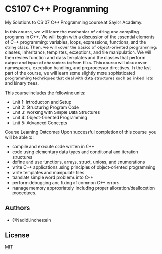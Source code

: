 # CS107 C++ Programming

My Solutions to CS107 C++ Programming course at Saylor Academy.

In this course, we will learn the mechanics of editing and compiling programs in C++. We will begin with a discussion of the essential elements of C++ programming: variables, loops, expressions, functions, and the string class. Then, we will cover the basics of object-oriented programming: classes, inheritance, templates, exceptions, and file manipulation. We will then review function and class templates and the classes that perform output and input of characters to/from files. This course will also cover namespaces, exception handling, and preprocessor directives. In the last part of the course, we will learn some slightly more sophisticated programming techniques that deal with data structures such as linked lists and binary trees.

This course includes the following units:

- Unit 1: Introduction and Setup
- Unit 2: Structuring Program Code
- Unit 3: Working with Simple Data Structures
- Unit 4: Object-Oriented Programming
- Unit 5: Advanced Concepts

Course Learning Outcomes
Upon successful completion of this course, you will be able to:

- compile and execute code written in C++
- code using elementary data types and conditional and iteration structures
- define and use functions, arrays, struct, unions, and enumerations
- write C++ applications using principles of object-oriented programming
- write templates and manipulate files
- translate simple word problems into C++
- perform debugging and fixing of common C++ errors
- manage memory appropriately, including proper allocation/deallocation procedures.

## Authors

- [@NadidLinchestein](https://github.com/NadidLinchestein)

## License

[MIT](https://choosealicense.com/licenses/mit/)
